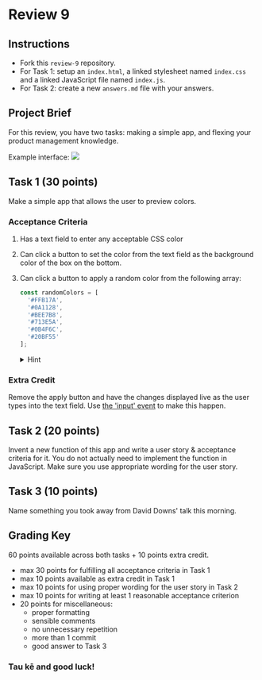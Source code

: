 # Review 9

## Instructions

- Fork this `review-9` repository.
- For Task 1: setup an `index.html`, a linked stylesheet named `index.css` and a linked JavaScript file named `index.js`.
- For Task 2: create a new `answers.md` file with your answers.

## Project Brief

For this review, you have two tasks: making a simple app, and flexing your product management knowledge.

Example interface:
![](./review-9.png)

## Task 1 (30 points)

Make a simple app that allows the user to preview colors.

### Acceptance Criteria

1. Has a text field to enter any acceptable CSS color
2. Can click a button to set the color from the text field as the background color of the box on the bottom.
3. Can click a button to apply a random color from the following array:
   ```js
   const randomColors = [
     '#FFB17A',
     '#0A1128',
     '#BEE7B8',
     '#713E5A',
     '#0B4F6C',
     '#20BF55'
   ];
   ```

   <details>
     <summary>Hint</summary>
     To access a random element of an array, you can use `Math.random()` to generate an index. Example:

     ```js
      const array = ['a', 'b', 'c'];
      const randomIndex = Math.random() * array.length - 1;
      console.log(array[randomIndex]); // Will print either 'a', 'b', or 'c'
     ```
   </details>

### Extra Credit

Remove the apply button and have the changes displayed live as the user types into the text field. Use [the 'input' event](https://developer.mozilla.org/en-US/docs/Web/API/Element/input_event) to make this happen.

## Task 2 (20 points)

Invent a new function of this app and write a user story & acceptance criteria for it. You do not actually need to implement the function in JavaScript. Make sure you use appropriate wording for the user story.

## Task 3 (10 points)

Name something you took away from David Downs' talk this morning.

## Grading Key

60 points available across both tasks + 10 points extra credit.

- max 30 points for fulfilling all acceptance criteria in Task 1
- max 10 points available as extra credit in Task 1
- max 10 points for using proper wording for the user story in Task 2
- max 10 points for writing at least 1 reasonable acceptance criterion
- 20 points for miscellaneous:
  - proper formatting
  - sensible comments
  - no unnecessary repetition
  - more than 1 commit
  - good answer to Task 3

### Tau kē and good luck!
